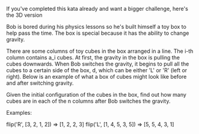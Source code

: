 If you've completed this kata already and want a bigger challenge, here's the 3D version

Bob is bored during his physics lessons so he's built himself a toy box to help pass the time. The box is special because it has the ability to change gravity.

There are some columns of toy cubes in the box arranged in a line. The i-th column contains a_i cubes. At first, the gravity in the box is pulling the cubes downwards. When Bob switches the gravity, it begins to pull all the cubes to a certain side of the box, d, which can be either 'L' or 'R' (left or right). Below is an example of what a box of cubes might look like before and after switching gravity.


Given the initial configuration of the cubes in the box, find out how many cubes are in each of the n columns after Bob switches the gravity.

Examples:

flip('R', [3, 2, 1, 2])     =>  [1, 2, 2, 3]
flip('L', [1, 4, 5, 3, 5])  =>  [5, 5, 4, 3, 1]
